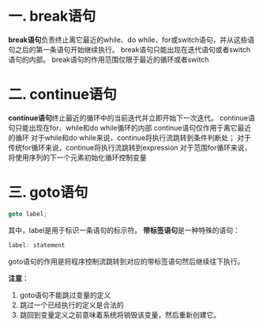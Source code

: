 # 一. break语句
**break语句**负责终止离它最近的while、do while、for或switch语句，并从这些语句之后的第一条语句开始继续执行。
break语句只能出现在迭代语句或者switch语句的内部。
break语句的作用范围仅限于最近的循环或者switch

# 二. continue语句
**continue语句**终止最近的循环中的当前迭代并立即开始下一次迭代。
continue语句只能出现在for、while和do while循环的内部
continue语句仅作用于离它最近的循环
对于while和do while来说，continue将执行流跳转到条件判断处；
对于传统for循环来说，continue将执行流跳转到expression
对于范围for循环来说，将使用序列的下一个元素初始化循环控制变量

# 三. goto语句
```c++
goto label;
```
其中，label是用于标识一条语句的标示符。
**带标签语句**是一种特殊的语句：
```c++
label: statement
```
goto语句的作用是将程序控制流跳转到对应的带标签语句然后继续往下执行。

**注意**：
1. goto语句不能跳过变量的定义
2. 跳过一个已经执行的定义是合法的
3. 跳回到变量定义之前意味着系统将销毁该变量，然后重新创建它。